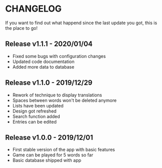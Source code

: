 # CHANGELOG
If you want to find out what happend since the last update you got, this is the place to go!


## Release v1.1.1 - 2020/01/04
- Fixed some bugs with configuration changes
- Updated code documentation
- Added more data to database



## Release v1.1.0 - 2019/12/29
- Rework of technique to display translations
- Spaces between words won't be deleted anymore
- Lists have been updated
- Design got refreshed
- Search function added
- Entries can be edited

## Release v1.0.0 - 2019/12/01 
- First stable version of the app with basic features
- Game can be played for 5 words so far
- Basic database shipped with app

